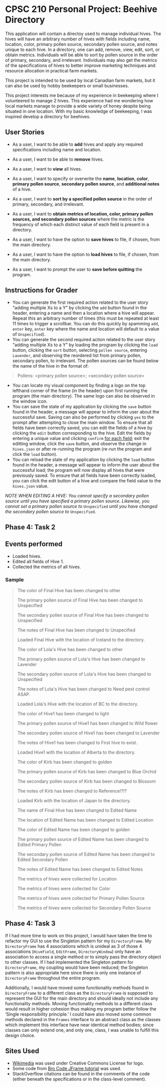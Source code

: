 # CPSC 210 Personal Project: Beehive Directory
This application will contain a directoy used to manage individual hives. The hives will have an arbitrary number of hives with fields including name, location, color, primary pollen source, secondary pollen source, and notes unique to each hive. In a directory, one can add, remove, view, edit, sort, or obtain metrics. Individuals will be able to sort by pollen source in the order of primary, secondary, and irrelevant. Individuals may also get the metrics of the specifications of hives to better improve marketing techniques and resource allocation in practical farm markets.

This project is intended to be used by local Canadian farm markets, but it can also be used by hobby beekeepers or small businesses.

This project interests me because of my experience in beekeeping where I volunteered to manage 2 hives. This experience had me wondering how local markets manage to provide a wide variety of honey despite being situated in one location. With my basic knowledge of beekeeping, I was inspired develop a directory for beehives.


## User Stories
- As a user, I want to be able to **add** hives and apply any required specifications including name and location.
-	As a user, I want to be able to **remove** hives.
-	As a user, I want to **view** all hives.

-	As a user, I want to specify or overwrite the **name**, **location**, **color**, **primary pollen source**, **secondary pollen source**, and **additional notes** of a hive.

- As a user, I want to **sort by a specified pollen source** in the order of primary, secondary, and irrelevant.
- As a user, I want to **obtain metrics of location, color, primary pollen sources, and secondary pollen sources** where the metric is the frequency of which each distinct value of each field is present in a directory.

- As a user, I want to have the option to **save hives** to file, if chosen, from the main directory.
- As a user, I want to have the option to **load hives** to file, if chosen, from the main directory.
- As a user, I want to prompt the user to **save before quitting** the program.

## Instructions for Grader
- You can generate the first required action related to the user story "adding multiple Xs to a Y" by clicking the `add` button found in the header, entering a name and then a location where a hive will appear. Repeat this an arbitrary number of times (this must be repeated at least 11 times to trigger a scrollbar. You can do this quickly by spamming `add`, `enter` key, `enter` key where the name and location will default to a value of `Unspecified`).
- You can generate the second required action related to the user story "adding multiple Xs to a Y" by loading the program by clicking the `load` button, clicking the `sort` button, selecting `pollen source`, entering `Lavender`, and observing the reordered list from primary pollen, secondary pollen, to irrelevant. The pollen sources can be found below the name of the hive in the format of:
> Pollens: \<primary pollen source\>; \<secondary pollen source\>
- You can locate my visual component by finding a logo on the top lefthand corner of the frame (in the header) upon first running the program (the main directory). The same logo can also be observed in the window icon.
- You can save the state of my application by clicking the `save` button found in the header, a message will appear to inform the user about the successful save. Saving can also be performed by clicking `yes` to the prompt after attempting to close the main window. To ensure that all fields have been correctly saved, you can edit the fields of a hive by clicking the `edit` button corresponding to the hive. Edit the fields by entering a unique value and clicking `confirm` <ins>for each field</ins>; exit the editting window, click the `save` button, and observe the change in `hives.json` or after re-running the program (re-run the program and click the `load` button).
- You can reload the state of my application by clicking the `load` button found in the header, a message will appear to inform the user about the successful load; the program will now display all hives that were previously saved. To ensure that all fields have been correctly loaded, you can click the edit button of a hive and compare the field value to the `hives.json` value.

*NOTE WHEN EDITING A HIVE: You cannot specify a secondary pollen source until you have specified a primary pollen source. Likewise, you cannot set a primary pollen source to* `Unspecified` *until you have changed the secondary pollen source to* `Unspecified`*.*

## Phase 4: Task 2
## Events performed
- Loaded hives.
- Edited all fields of Hive 1.
- Collected the metrics of all hives.

### Sample
> The color of Final Hive has been changed to other
> 
> The primary pollen source of Final Hive has been changed to Unspecified
> 
> The secondary pollen source of Final Hive has been changed to Unspecified
> 
> The notes of Final Hive has been changed to Unspecified
> 
> Loaded Final Hive with the location of Iceland to the directory.
> 
> The color of Lola's Hive has been changed to other
> 
> The primary pollen source of Lola's Hive has been changed to Lavender
> 
> The secondary pollen source of Lola's Hive has been changed to Unspecified
> 
> The notes of Lola's Hive has been changed to Need pest control ASAP.
> 
> Loaded Lola's Hive with the location of BC to the directory.
> 
> The color of Hive1 has been changed to light
> 
> The primary pollen source of Hive1 has been changed to Wild flower
> 
> The secondary pollen source of Hive1 has been changed to Lavender
> 
> The notes of Hive1 has been changed to First hive to exist.
> 
> Loaded Hive1 with the location of Alberta to the directory.
> 
> The color of Kirb has been changed to golden
> 
> The primary pollen source of Kirb has been changed to Blue Orchid
> 
> The secondary pollen source of Kirb has been changed to Blossom
> 
> The notes of Kirb has been changed to Reference!?!?
> 
> Loaded Kirb with the location of Japan to the directory.
> 
> The name of Final Hive has been changed to Edited Name
> 
> The location of Edited Name has been changed to Edited Location
> 
> The color of Edited Name has been changed to golden
> 
> The primary pollen source of Edited Name has been changed to Edited Primary Pollen
> 
> The secondary pollen source of Edited Name has been changed to Edited Secondary Pollen
> 
> The notes of Edited Name has been changed to Edited Notes
> 
> The metrics of hives were collected for Location
> 
> The metrics of hives were collected for Color
> 
> The metrics of hives were collected for Primary Pollen Source
> 
> The metrics of hives were collected for Secondary Pollen Source

## Phase 4: Task 3
If I had more time to work on this project, I would have taken the time to refactor my GUI to use the Singleton pattern for my `DirectoryFrame`. My `DirectoryFrame` has 4 associations which is unideal as 3 of those 4 associations (`HiveField`, `EditFrame`, `DirectoryWindow`) only have an association to access a single method or to simply pass the directory object to other classes. If I had implemented the Singleton pattern for `DirectoryFrame`, my coupling would have been reduced; the Singleton pattern is also appropriate here since there is only one instance of `DirectoryFrame` throughout the entire program. 

Additionally, I would have moved some functionality methods found in `DirectoryFrame` to a different class as the `DirectoryFrame` is supposed to represent the GUI for the main directory and should ideally not include any functionality methods. Moving functionality methods to a different class would result in higher cohesion thus making my program better follow the ‘Single responsibility principle.’ I could have also moved some common methods declared in the `Frames` interface to an abstract class as the classes which implement this interface have near identical method bodies; since classes can only extend one, and only one, class, I was unable to fulfill this design choice.


## Sites Used
- [Wikimedia](https://commons.wikimedia.org/wiki/File:OpenMoji-black_1F41D.svg) was used under Creative Commons License for logo.
- Some code from [Bro Code JFrame tutorial](https://youtu.be/Kmgo00avvEw?si=dPZW_kdZlPOpXF3a) was used.
- StackOverflow citations can be found in the comments of the code (either beneath the specifications or in the class-level comment).
